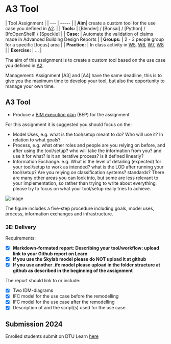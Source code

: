 # A3 Tool

| Tool Assignment  |
| --- | ----- |
| **Aim**|  create a custom tool for the use case you defined in [A2].  |
| **Tools:** | [Blender] / [Bonsai] / [Python] / [IfcOpenShell] / [Speckle]  |
| **Case:** |  Automate the validation of claims made in Advanced Building Design Reports  |
| **Groups:** | 2 - 3 people group for a specific [focus] area |
| **Practice:** | In class activity in [W5], [W6], [W7], [W8] |
| **Exercise:** | ... |


The aim of this assignment is to create a custom tool based on the use case you defined in [A2].

Management: Assignment [A3] and [A4] have the same deadline, this is to give you the maximum time to develop your tool, but also the opportunity to manage your own time.

## A3 Tool

* Produce a [BIM execution plan] (BEP) for the assignment

For this assignment it is suggested you should focus on the:

- Model Uses, e.g. what is the tool/setup meant to do? Who will use it? In relation to what goals?
- Process, e.g. what other roles and people are you relying on before, and after using the tool/setup? who will take the information from you? and use it for what? Is it an iterative process? is it defined linearly?
- Information Exchange. e.g. What is the level of detailing (expected) for your tool/setup to work as intended? what is the LOD after running your tool/setup? Are you relying on classification systems? standards?
There are many other areas you can look into, but some are less relevant to your implementation, so rather than trying to write about everything, please try to focus on what your tool/setup really tries to achieve. 

![image](https://github.com/timmcginley/41934/assets/3524250/54d13fb0-41f1-4649-9d31-be027f654a5f)

The figure includes a five-step procedure including goals, model uses, process, information exchanges and infrastructure.

### 3E: Delivery
Requirements:
+ [x] **Markdown-formated report: Describing your tool/workflow: upload link to your Github report on Learn**
+ [X] **If you use the Skylab model please do NOT upload it at github**
+ [X] **If you use another .ifc model please upload in the folder structure at github as described in the beginning of the assignment**
      
The report should link to or include:
- [x] Two IDM-diagrams
- [x] IFC model for the use case before the remodelling
- [x] IFC model for the use case after the remodelling
- [x] Description of and the script(s) used for the use case

## Submission 2024
Enrolled students submit on DTU Learn [here](https://learn.inside.dtu.dk/d2l/lms/dropbox/user/folders_list.d2l?ou=215344&isprv=0)

<!-- links -->
[W5]: /Schedule/05
[W6]: /Schedule/06
[W7]: /Schedule/07
[W8]: /Schedule/08



<!--
## A3A Plan
* Produce a [BIM execution plan] (BEP) for the assignment

For this assignment it is suggested you should focus on the:

- Model Uses, e.g. what is the tool/setup meant to do? Who will use it? In relation to what goals?
- Process, e.g. what other roles and people are you relying on before, and after using the tool/setup? who will take the information from you? and use it for what? Is it an iterative process? is it defined linearly?
- Information Exchange. e.g. What is the level of detailing (expected) for your tool/setup to work as intended? what is the LOD after running your tool/setup? Are you relying on classification systems? standards?
There are many other areas you can look into, but some are less relevant to your implementation, so rather than trying to write about everything, please try to focus on what your tool/setup really tries to achieve. 

![image](https://github.com/timmcginley/41934/assets/3524250/54d13fb0-41f1-4649-9d31-be027f654a5f)

The figure includes a five-step procedure including goals, model uses, process, information exchanges and infrastructure.

## A3B Reflect
* Check the new numbers – using your scripts from the previous assignment
* Check your conformance to the BEP.

## A3B Remodel
Usecase: the Skylab-model (it is allowed to use other models, but they need to be IFC4 formatted)
Purpose: *modify, add* or *subtract* information in the model by using IfcOpenShell (You decide what modification is needed)


### Learning Objectives
1. Create and manage a [BIM Execution Plan based](/Concepts/BIMEexecutionPlan) on the OpenBIM standard [ISO 19650](/Concepts/ISO19650/README.md)
7. Identify and model a BIM use case based on the BIM challenges identified from analysis of an OpenBIM project in BPMN.
   
This task focuses on ISO 19650. The intention for autumn 2022 was to integrate real examples of 19650 into the course with practical examples, for instance by prototyping a total process using Speckle that complied to ISO 19650. However, time constraints in planning the course meant that this was ultimately replaced with traditional lectures from external parties (Molio). These provided informative content to the students but on their own were not enough for them to see the alignment to the other activities. A future BIM course should be focused on thinking in and gaining experience using ISO 19650 rather than just ‘teaching’ it. The experience of the autumn 2022 course enabled a proposal to map the development methodology (Figure 3) to ISO 19650 (Figure 4).

The structure of this depends on the tool you have chosen to develop but it should:
1. be written in Python (mostly) so should contain a main.py file
2. if you have used blender as the target for the tool, please also include a .blend file that we can load to check your project.
3. have clearly seperated the code from the input data and resulting guidance (output) (if your output is a file).

The structure of this depends on the tool you have chosen but a base structure for your folder / github repository should be: 

````
  - FILE: readme.md // the most important file :) 
  + FOLDER *img* // folder to 
  + FOLDER *model*
    - FILE: duplex or something else (ifc)
  + FOLDER *input* (examples given below)
    - FILE: excel data for instance // could also be assumption data
    - FILE: material cost data in json format?
  + FOLDER: *output*
    - FILE: this is if the output for your tool is a file, for instance an excel file.
  - FILE: main.py // you may also have other python files in there, but make sure you start from main.py
  - other python files folders and code as required.
  
````


## A3B: Ontology
### Learning Objectives
5. Apply domain specific linked data ontologies.
11. Apply and improve programming skills in Python to develop an OpenBIM tool or modelling skills in OpenBIM using your engineering domain expertise.
   
The focus of this assignment is to support the Ontologist role. This should cover both Open Linked building data and traditional classification systems.

### Overview
We want you to think of BIM as a method for you to get information and perform analysis on models for things that interest you. Therefore, in this assignment we want you to work on a use case that you are really passionate about and want to explore further which you can develop further in your final project. For this activity you need to further develop and analyse your BIM Use Case. Advanced BIM isn’t about changing everything at once. It is about focusing on a specific use case, and starting to think about how you would test a potential solution to that use case before you build the solutions. It is about considering, the information that you need - what can you get from the IFC for instance? In this activity you will
* Identify the IFC entities and properties you will need for your use case.
* describe the existing process in a BPMN (this time you can be more specific).
You should use this activity to clearly scope your ambition and motivation for your OpenBIM workflow / tool. The idea is to reduce the potential to overstretch and provide an opportunity to demonstrate the potential (business) value that your tool could offer.

### Content
In this assignment you will dig deeper into use cases and some tools and standards to support this and develop two BIM use case that extends provide a real example of a BIM use that you can then use to develop your final project (you will choose one of these BIM uses for the final project).

### Assignment Format
Therefore, the core of the assignment is to produce a readme.md in markdown for your selected use case. 
Assignment should include
Report (documenting sections mentioned in this assignment) and call it: Readme.md

IDM diagrams:
1.	BPMN file of current use case (as implemented by you) + 
2.	BPMN file of the use case with additional/modified improved functions (which you would like to see implemented) 
If you download this from bpmn.io as an svg you should be able to place this in an img folder in your github repo and then show it in the readme file.
It may be beneficial to divide up or make multiple focused diagrams (BPMN files) showing an *Overview, Portions* or *Details* of the execution plan.

```
![Alt text](name of SVG file)
<img src=" img/name_of_svg_file.svg ">
```

## The report
You should produce a report written in markdown. The contents of the report are based on a hybrid of full Information delivery manuals, the BIM Execution Plan from Penn State and common development methodologies from computer science. in this sense, the use case report you will produce for this assignment is special as it includes the plan for the development of a new tool / workflow. It should include the following parts

### 3A: Analyse use case

1. Goal: Goal of the tool / workflow in one sentence. i.e. to support the user to calculate the total total cost of the project.
2. Model Use (Bim Uses): Please refer initially to the Mapping BIM uses, use cases and processes section in this document.

### 3B: Propose a (design for a) tool / workflow

3. Process: model the process diagram from your use case in BPMN.io please remember to save the .bpmn file and you can save a .svg file that you can insert into your report. 
4. description of the process of your tool / workflow.

### 3C [removed for this assignment]

### 3D: Value What is the potential improvement offered by this tool?

This is the common question when developing tools and processes as an [intrapreneur]( https://hbr.org/2020/03/why-you-should-become-an-intrapreneur) in a company. You should consider the business and societal value of this tool – does it save time to the company, does it make employees happier / more productive? Could it reduce material use in society?

7. Describe the business value (How does it create value for your business/employer)
8. Describe the societal value (How does it make the world better)

* N.B. If it doesn't do either of these things (ideally it should do both - don't do it!!)

### 3E: Delivery

Requirements:
+ [x] **Markdown-formated report: Describing your tool/workflow: upload link to your Github report on Learn**
+ [X] **If you use the Skylab model please do NOT upload it at github**
+ [X] **If you use another .ifc model please upload in the folder structure at github as described in the beginning of the assignment**
      
The report should link to or include:
- [x] Two IDM-diagrams
- [x] IFC model for the use case before the remodelling
- [x] IFC model for the use case after the remodelling
- [x] Description of and the script(s) used for the use case 
-->
[BIM execution plan]: /Concepts/BIMExecutionPlan
[BlenderBIM]: /Concepts/BlenderBIM
[A2]: /Assignments/A2
